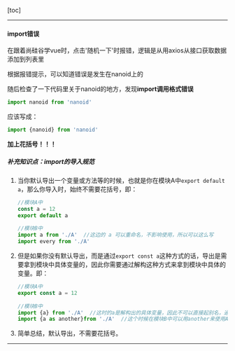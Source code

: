 [toc]

---

#### import错误

在跟着尚硅谷学vue时，点击'随机一下'时报错，逻辑是从用axios从接口获取数据添加到列表里

根据报错提示，可以知道错误是发生在nanoid上的

随后检查了一下代码里关于nanoid的地方，发现**import调用格式错误**

```js
import nanoid from 'nanoid'
```

应该写成：

```js
import {nanoid} from 'nanoid'
```

**加上花括号！！！**

##### 补充知识点：import的导入规范

1. 当你默认导出一个变量或方法等的时候，也就是你在模块A中`export default a`，那么你导入时，始终不需要花括号，即：

   ```js
   //模块A中
   const a = 12
   export default a
    
   //模块B中
   import a from './A'  //这边的 a 可以重命名，不影响使用，所以可以这么写
   import every from './A'
   ```

2. 但是如果你没有默认导出，而是通过`export const a`这种方式的话，导出是需要拿到模块中具体变量的，因此你需要通过解构这种方式来拿到模块中具体的变量。即：

   ```js
   //模块A中
   export const a = 12
    
   //模块B中
   import {a} from './A'  //这时的a是解构出的具体变量，因此不可以直接起别名，通过下面这种方式重命名
   import {a as another}from './A'  //这个时候在模块B中可以用another来使用A中定义的模块和方法
   ```

3. 简单总结，默认导出，不需要花括号。

---





